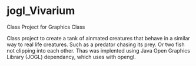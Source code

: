 # jogl_Vivarium
Class Project for Graphics Class

Class project to create a tank of ainmated creatures that behave in a similar way to real life creatures. Such as a predator chasing its prey. Or two fish not clipping into each other. Thas was implented using Java Open Graphics Library (JOGL) dependancy, which uses with opengl.
